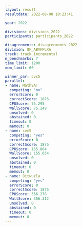 ```yaml
---
layout: result
resultdate: 2022-08-08 10:23:41

year: 2022

divisions: divisions_2022
participants: participants_2022

disagreements: disagreements_2022
division: QF_ABVFPLRA
track: track_incremental
n_benchmarks: 7
time_limit: 1200
mem_limit: 60

winner_par: cvc5
parallel:
- name: MathSAT
  competing: "no"
  errorScore: 0
  correctScore: 1876
  CPUScore: 75.295
  WallScore: 75.249
  unsolved: 0
  abstained: 0
  timeout: 0
  memout: 0
- name: cvc5
  competing: "yes"
  errorScore: 0
  correctScore: 1876
  CPUScore: 155.864
  WallScore: 155.654
  unsolved: 0
  abstained: 0
  timeout: 0
  memout: 0
- name: Bitwuzla
  competing: "yes"
  errorScore: 0
  correctScore: 1876
  CPUScore: 356.278
  WallScore: 356.312
  unsolved: 0
  abstained: 0
  timeout: 0
  memout: 0
---
```

